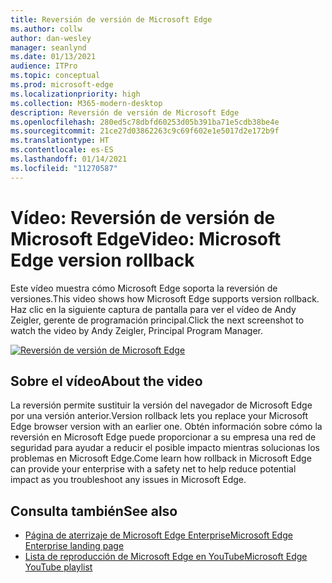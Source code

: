 ```yaml
---
title: Reversión de versión de Microsoft Edge
ms.author: collw
author: dan-wesley
manager: seanlynd
ms.date: 01/13/2021
audience: ITPro
ms.topic: conceptual
ms.prod: microsoft-edge
ms.localizationpriority: high
ms.collection: M365-modern-desktop
description: Reversión de versión de Microsoft Edge
ms.openlocfilehash: 280ed5c78dbfd60253d05b391ba71e5cdb38be4e
ms.sourcegitcommit: 21ce27d03862263c9c69f602e1e5017d2e172b9f
ms.translationtype: HT
ms.contentlocale: es-ES
ms.lasthandoff: 01/14/2021
ms.locfileid: "11270587"
---
```

# <span data-ttu-id="1bdfb-103">Vídeo: Reversión de versión de Microsoft Edge</span><span class="sxs-lookup"><span data-stu-id="1bdfb-103">Video: Microsoft Edge version rollback</span></span>

<span data-ttu-id="1bdfb-104">Este vídeo muestra cómo Microsoft Edge soporta la reversión de versiones.</span><span class="sxs-lookup"><span data-stu-id="1bdfb-104">This video shows how Microsoft Edge supports version rollback.</span></span> <span data-ttu-id="1bdfb-105">Haz clic en la siguiente captura de pantalla para ver el vídeo de Andy Zeigler, gerente de programación principal.</span><span class="sxs-lookup"><span data-stu-id="1bdfb-105">Click the next screenshot to watch the video by Andy Zeigler, Principal Program Manager.</span></span>

[![Reversión de versión de Microsoft Edge](media/microsoft-edge-video-version-rollback/0.png)](http://www.youtube.com/watch?v=pXhXHvKUa_c "Microsoft Edge version rollback")

## <span data-ttu-id="1bdfb-107">Sobre el vídeo</span><span class="sxs-lookup"><span data-stu-id="1bdfb-107">About the video</span></span>

<span data-ttu-id="1bdfb-108">La reversión permite sustituir la versión del navegador de Microsoft Edge por una versión anterior.</span><span class="sxs-lookup"><span data-stu-id="1bdfb-108">Version rollback lets you replace your Microsoft Edge browser version with an earlier one.</span></span> <span data-ttu-id="1bdfb-109">Obtén información sobre cómo la reversión en Microsoft Edge puede proporcionar a su empresa una red de seguridad para ayudar a reducir el posible impacto mientras solucionas los problemas en Microsoft Edge.</span><span class="sxs-lookup"><span data-stu-id="1bdfb-109">Come learn how rollback in Microsoft Edge can provide your enterprise with a safety net to help reduce potential impact as you troubleshoot any issues in Microsoft Edge.</span></span>

## <span data-ttu-id="1bdfb-110">Consulta también</span><span class="sxs-lookup"><span data-stu-id="1bdfb-110">See also</span></span>

- [<span data-ttu-id="1bdfb-111">Página de aterrizaje de Microsoft Edge Enterprise</span><span class="sxs-lookup"><span data-stu-id="1bdfb-111">Microsoft Edge Enterprise landing page</span></span>](https://aka.ms/EdgeEnterprise)
- [<span data-ttu-id="1bdfb-112">Lista de reproducción de Microsoft Edge en YouTube</span><span class="sxs-lookup"><span data-stu-id="1bdfb-112">Microsoft Edge YouTube playlist</span></span>](https://www.youtube.com/playlist?list=PLXtHYVsvn_b-uXh1tMeYpT-0iD8tD3tFy)
